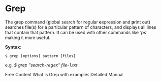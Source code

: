 # Grep

The grep command (**g**lobal search for **r**egular **e**xpression and **p**rint out) searches file(s) for a particular pattern of characters, and displays all lines that contain that pattern. It can be used with other commands like *'ps'* making it more useful.

**Syntax**:

`$ grep [options] pattern [files]`

e.g. *$ grep "search-regex" file-1.txt*

<ResourceGroupTitle>Free Content</ResourceGroupTitle>
<BadgeLink colorScheme='yellow' badgeText='Read' href='https://www.geeksforgeeks.org/grep-command-in-unixlinux/'>What is Grep with examples</BadgeLink>
<BadgeLink colorScheme='yellow' badgeText='Manual' href='https://www.gnu.org/software/grep/manual/grep.html'>Detailed Manual</BadgeLink>